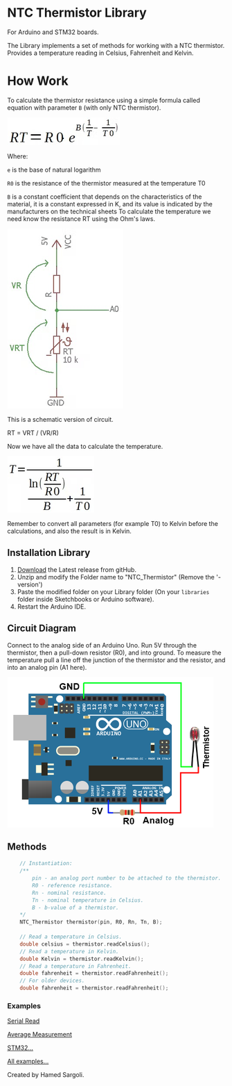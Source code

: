 # NTC Thermistor Library

For Arduino and STM32 boards.

The Library implements a set of methods for working with a NTC thermistor.
Provides a temperature reading in Celsius, Fahrenheit and Kelvin.

# How Work
To calculate the thermistor resistance using a simple formula called equation with parameter `B` (with only NTC thermistor).

![Diagram](PIC/0.jpeg)

Where:

`e` is the base of natural logarithm

`R0` is the resistance of the thermistor measured at the temperature T0

`B` is a constant coefficient that depends on the characteristics of the material, it is a constant expressed in K, and its value is indicated by the manufacturers on the technical sheets
To calculate the temperature we need know the resistance RT using the Ohm's laws.

![Diagram](PIC/1.jpeg)

This is a schematic version of circuit.

RT = VRT / (VR/R)

Now we have all the data to calculate the temperature.

![Diagram](PIC/2.jpeg)

Remember to convert all parameters (for example T0) to Kelvin before the calculations, and also the result is in Kelvin.


## Installation Library

1. [Download](https://github.com/hamedsargoli/NTC) the Latest release from gitHub.
2. Unzip and modify the Folder name to "NTC_Thermistor" (Remove the '-version')
3. Paste the modified folder on your Library folder (On your `libraries` folder inside Sketchbooks or Arduino software).
4. Restart the Arduino IDE.

## Circuit Diagram

Connect to the analog side of an Arduino Uno. Run 5V through the thermistor, then a pull-down resistor (R0), and into ground. To measure the temperature pull a line off the junction of the thermistor and the resistor, and into an analog pin (A1 here).

![Diagram](Diagram.png)

## Methods

```cpp
    // Instantiation:
    /**
        pin - an analog port number to be attached to the thermistor.
        R0 - reference resistance.
        Rn - nominal resistance.
        Tn - nominal temperature in Celsius.
        B - b-value of a thermistor.
    */
    NTC_Thermistor thermistor(pin, R0, Rn, Tn, B);

    // Read a temperature in Celsius.
    double celsius = thermistor.readCelsius();
    // Read a temperature in Kelvin.
    double Kelvin = thermistor.readKelvin();
    // Read a temperature in Fahrenheit.
    double fahrenheit = thermistor.readFahrenheit();
    // For older devices.
    double fahrenheit = thermistor.readFahrenheit();
```

### Examples

[Serial Read](/examples/SerialRead/SerialRead.ino)

[Average Measurement](/examples/AverageMeasurement/AverageMeasurement.ino)

[STM32...](/examples/STM32/STM32.ino)

[All examples...](/examples)

Created by Hamed Sargoli.
